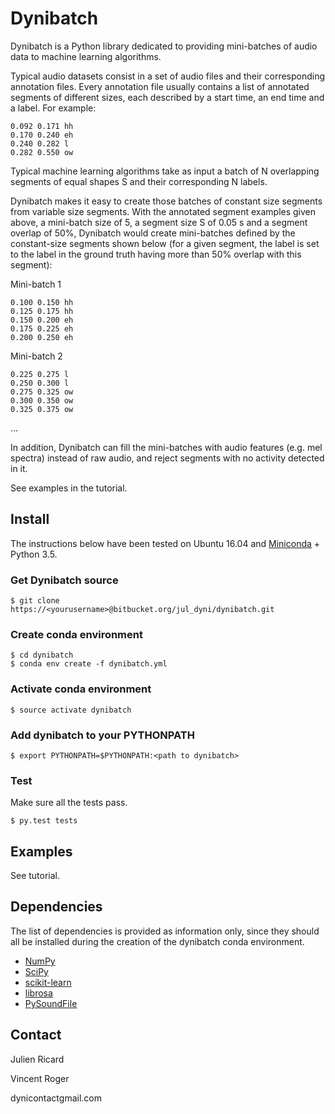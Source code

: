 # Dynibatch

Dynibatch is a Python library dedicated to providing mini-batches of audio data to machine learning algorithms.

Typical audio datasets consist in a set of audio files and their corresponding annotation files. Every annotation file usually contains a list of annotated segments of different sizes, each described by a start time, an end time and a label. For example:

```
0.092 0.171 hh
0.170 0.240 eh
0.240 0.282 l
0.282 0.550 ow
```

Typical machine learning algorithms take as input a batch of N overlapping segments of equal shapes S and their corresponding N labels.

Dynibatch makes it easy to create those batches of constant size segments from variable size segments. With the annotated segment examples given above, a mini-batch size of 5, a segment size S of 0.05 s and a segment overlap of 50%, Dynibatch would create mini-batches defined by the constant-size segments shown below (for a given segment, the label is set to the label in the ground truth having more than 50% overlap with this segment):

Mini-batch 1

```
0.100 0.150 hh
0.125 0.175 hh
0.150 0.200 eh 
0.175 0.225 eh
0.200 0.250 eh

```

Mini-batch 2
```
0.225 0.275 l
0.250 0.300 l
0.275 0.325 ow
0.300 0.350 ow
0.325 0.375 ow
```

...


In addition, Dynibatch can fill the mini-batches with audio features (e.g. mel spectra) instead of raw audio, and reject segments with no activity detected in it.

See examples in the tutorial.


## Install

The instructions below have been tested on Ubuntu 16.04 and [Miniconda](http://conda.pydata.org/miniconda.html) + Python 3.5.

### Get Dynibatch source

```
$ git clone https://<yourusername>@bitbucket.org/jul_dyni/dynibatch.git
```

### Create conda environment

```
$ cd dynibatch
$ conda env create -f dynibatch.yml
```

### Activate conda environment

```
$ source activate dynibatch
```

### Add dynibatch to your PYTHONPATH

```
$ export PYTHONPATH=$PYTHONPATH:<path to dynibatch>
```

### Test

Make sure all the tests pass.

```
$ py.test tests
```

## Examples

See tutorial.

## Dependencies

The list of dependencies is provided as information only, since they should all be installed during the creation of the dynibatch conda environment. 
* [NumPy](http://www.numpy.org/)
* [SciPy](https://www.scipy.org/)
* [scikit-learn](http://scikit-learn.org)
* [librosa](https://github.com/librosa/librosa)
* [PySoundFile](https://github.com/bastibe/PySoundFile)

## Contact

Julien Ricard

Vincent Roger

dyni<dot>contact<at>gmail.com
